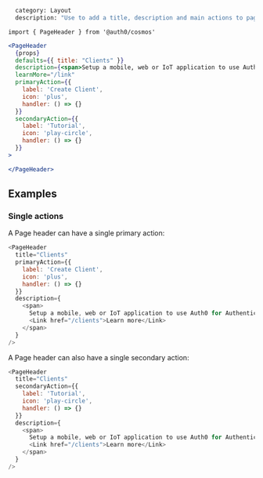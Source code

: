 ```meta
  category: Layout
  description: "Use to add a title, description and main actions to pages."
```

`import { PageHeader } from '@auth0/cosmos'`

```jsx
<PageHeader
  {props}
  defaults={{ title: "Clients" }}
  description={<span>Setup a mobile, web or IoT application to use Auth0 for Authentication.</span>}
  learnMore="/link"
  primaryAction={{
    label: 'Create Client',
    icon: 'plus',
    handler: () => {}
  }}
  secondaryAction={{
    label: 'Tutorial',
    icon: 'play-circle',
    handler: () => {}
  }}
>

</PageHeader>
```

## Examples

### Single actions

A Page header can have a single primary action:

```js
<PageHeader
  title="Clients"
  primaryAction={{
    label: 'Create Client',
    icon: 'plus',
    handler: () => {}
  }}
  description={
    <span>
      Setup a mobile, web or IoT application to use Auth0 for Authentication.{' '}
      <Link href="/clients">Learn more</Link>
    </span>
  }
/>
```

A Page header can also have a single secondary action:

```js
<PageHeader
  title="Clients"
  secondaryAction={{
    label: 'Tutorial',
    icon: 'play-circle',
    handler: () => {}
  }}
  description={
    <span>
      Setup a mobile, web or IoT application to use Auth0 for Authentication.{' '}
      <Link href="/clients">Learn more</Link>
    </span>
  }
/>
```
